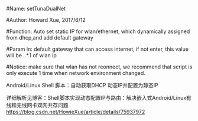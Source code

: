 #Name: setTunaDualNet

#Author: Howard Xue, 2017/6/12

#Function: Auto set static IP for wlan/ethernet, which dynamically assigned from dhcp,and add default gateway

#Param in: default gateway that can access internet, if not enter, this value will be *.*.*.1 of wlan ip 

#Notice: make sure that wlan has not reonnect, we recommend that script is only execute 1 time when network environment changed.

Android/Linux Shell 脚本：自动获取DHCP 动态IP并配置为静态IP



详细解析见博客：Shell脚本实现动态配置IP与路由：解决嵌入式Android/Linux有线和无线网卡双网共存问题  https://blog.csdn.net/HowieXue/article/details/75937972 


